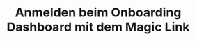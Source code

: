 ---
categories:
- Uncategorized
category_ids: []
collection: Deutscher Support
collection_id: 60c7b284fa6e7d669e9d5f8e
created_at: '2023-06-23T12:55:38Z'
created_by: 560533
helpful_count: null
id: 6495964a49ac94654ebfd328
keywords: []
not_helpful_count: null
popularity: 0.0
site: DialogShift Support Deutsch
slug: anmelden-beim-onboarding-dashboard-mit-dem-magic-link
status: notpublished
title: Anmelden beim Onboarding Dashboard mit dem Magic Link
updated_at: '2023-06-23T12:57:47Z'
updated_by: 560533
view_count: 0
---